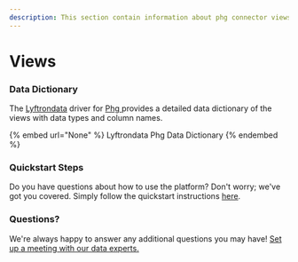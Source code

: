 ```yaml
---
description: This section contain information about phg connector views information
---
```


# Views

### Data Dictionary

The [Lyftrondata](https://www.lyftrondata.com/) driver for [Phg](None/)[ ](https://www.lyftrondata.com/integration/phg/)provides a detailed data dictionary of the views with data types and column names.

{% embed url="None" %}
Lyftrondata Phg Data Dictionary
{% endembed %}

### Quickstart Steps

Do you have questions about how to use the platform? Don't worry; we've got you covered. Simply follow the quickstart instructions [here](../README.md).

### Questions? <a href="#questions" id="questions"></a>

We're always happy to answer any additional questions you may have! [Set up a meeting with our data experts.](https://www.lyftrondata.com/book-a-meeting/)


